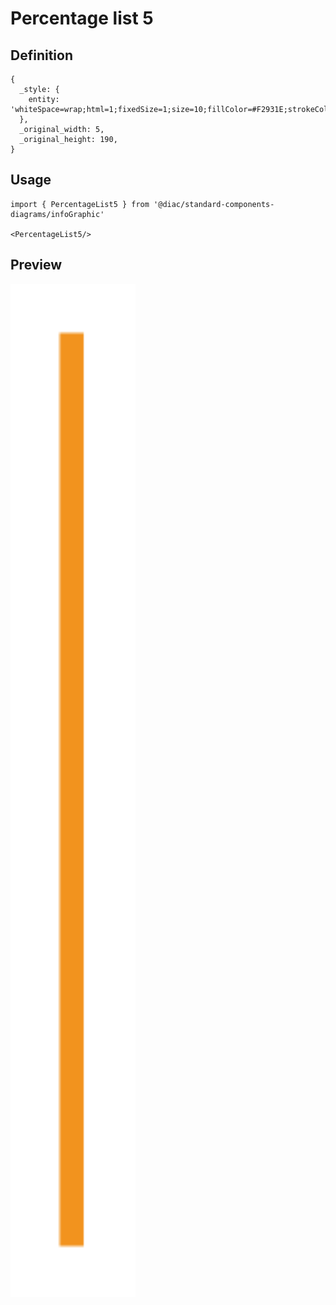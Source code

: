 # Percentage list 5

## Definition

```
{
  _style: { 
    entity: 'whiteSpace=wrap;html=1;fixedSize=1;size=10;fillColor=#F2931E;strokeColor=none;shadow=0;',
  },
  _original_width: 5,
  _original_height: 190,
}
```

## Usage

```
import { PercentageList5 } from '@diac/standard-components-diagrams/infoGraphic'

<PercentageList5/>
```

## Preview

<img src="./percentage-list-5.png" width="200"/>
